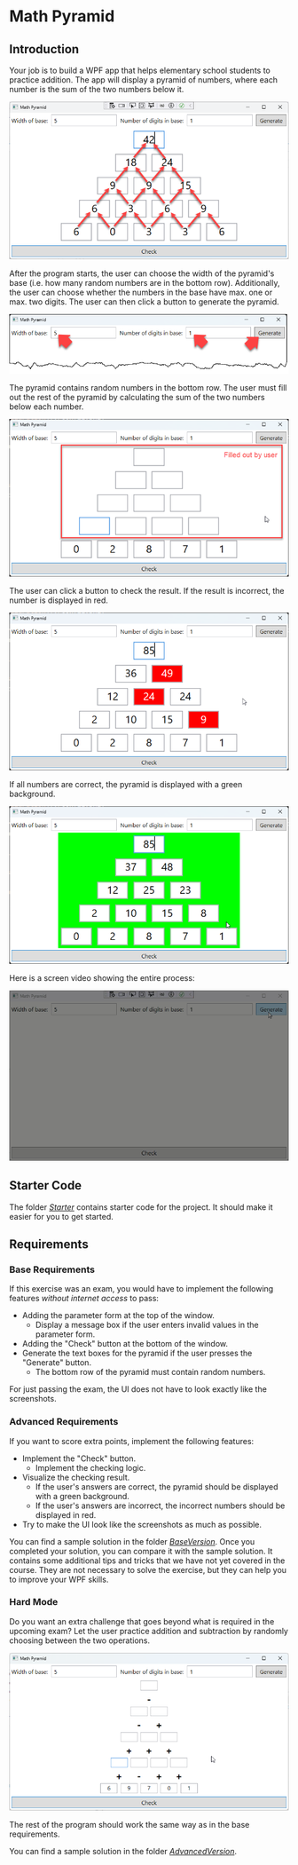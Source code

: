 # Math Pyramid

## Introduction

Your job is to build a WPF app that helps elementary school students to practice addition. The app will display a pyramid of numbers, where each number is the sum of the two numbers below it.

![Pyramid](./pyramid.png)

After the program starts, the user can choose the width of the pyramid's base (i.e. how many random numbers are in the bottom row). Additionally, the user can choose whether the numbers in the base have max. one or max. two digits. The user can then click a button to generate the pyramid.

![Configuration](./config.png)

The pyramid contains random numbers in the bottom row. The user must fill out the rest of the pyramid by calculating the sum of the two numbers below each number.

![Fill out](./fill-out.png)

The user can click a button to check the result. If the result is incorrect, the number is displayed in red.

![Wrong](./wrong.png)

If all numbers are correct, the pyramid is displayed with a green background.

![Correct](./correct.png)

Here is a screen video showing the entire process:

![Screen video](./screen-video.gif)

## Starter Code

The folder [_Starter_](./Starter/) contains starter code for the project. It should make it easier for you to get started.

## Requirements

### Base Requirements

If this exercise was an exam, you would have to implement the following features _without internet access_ to pass:

* Adding the parameter form at the top of the window.
    * Display a message box if the user enters invalid values in the parameter form.
* Adding the "Check" button at the bottom of the window.
* Generate the text boxes for the pyramid if the user presses the "Generate" button.
    * The bottom row of the pyramid must contain random numbers.

For just passing the exam, the UI does not have to look exactly like the screenshots.

### Advanced Requirements

If you want to score extra points, implement the following features:

* Implement the "Check" button.
    * Implement the checking logic.
* Visualize the checking result.
    * If the user's answers are correct, the pyramid should be displayed with a green background.
    * If the user's answers are incorrect, the incorrect numbers should be displayed in red.
* Try to make the UI look like the screenshots as much as possible.

You can find a sample solution in the folder [_BaseVersion_](./BaseVersion). Once you completed your solution, you can compare it with the sample solution. It contains some additional tips and tricks that we have not yet covered in the course. They are not necessary to solve the exercise, but they can help you to improve your WPF skills.

### Hard Mode

Do you want an extra challenge that goes beyond what is required in the upcoming exam? Let the user practice addition and subtraction by randomly choosing between the two operations.

![Hard mode](./HardMode.png)

The rest of the program should work the same way as in the base requirements.

You can find a sample solution in the folder [_AdvancedVersion_](./AdvancedVersion).
